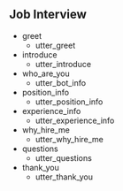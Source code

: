 ## Job Interview
* greet
  - utter_greet
* introduce
  - utter_introduce
* who_are_you
  - utter_bot_info
* position_info
  - utter_position_info
* experience_info
  - utter_experience_info
* why_hire_me
  - utter_why_hire_me
* questions
  - utter_questions
* thank_you
  - utter_thank_you

